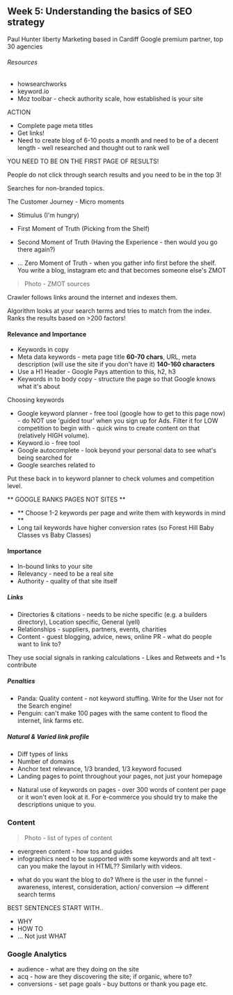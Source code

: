 ## Week 5: Understanding the basics of SEO strategy

Paul Hunter
liberty Marketing based in Cardiff
Google premium partner, top 30 agencies

###### Resources

* howsearchworks
* keyword.io
* Moz toolbar - check authority scale, how established is your site


ACTION
* Complete page meta titles
* Get links!
* Need to create blog of 6-10 posts a month and need to be of a decent length - well researched and thought out to rank well


YOU NEED TO BE ON THE FIRST PAGE OF RESULTS!

People do not click through search results and you need to be in the top 3!

Searches for non-branded topics.

The Customer Journey - Micro moments
* Stimulus (I'm hungry)
* First Moment of Truth (Picking from the Shelf)
* Second Moment of Truth (Having the Experience - then would you go there again?)

* ... Zero Moment of Truth - when you gather info first before the shelf. You write a blog, instagram etc and that becomes someone else's ZMOT

> Photo - ZMOT sources

Crawler follows links around the internet and indexes them.

Algorithm looks at your search terms and tries to match from the index. Ranks the results based on >200 factors!

#### Relevance and Importance

* Keywords in copy
* Meta data keywords - meta page title **60-70 chars**, URL, meta description (will use the site if you don't have it) **140-160 characters**
* Use a H1 Header - Google Pays attention to this, h2, h3
* Keywords in to body copy - structure the page so that Google knows what it's about

Choosing keywords
* Google keyword planner - free tool (google how to get to this page now) - do NOT use 'guided tour' when you sign up for Ads. Filter it for LOW competition to begin with - quick wins to create content on that (relatively HIGH volume).
* Keyword.io - free tool
* Google autocomplete - look beyond your personal data to see what's being searched for
* Google searches related to

Put these back in to keyword planner to check volumes and competition level.

** GOOGLE RANKS PAGES NOT SITES **
* ** Choose 1-2 keywords per page and write them with keywords in mind **
* Long tail keywords have higher conversion rates (so Forest Hill Baby Classes vs Baby Classes)

#### Importance
* In-bound links to your site
* Relevancy - need to be a real site
* Authority - quality of that site itself

##### Links
* Directories & citations - needs to be niche specific (e.g. a builders directory), Location specific, General (yell)
* Relationships - suppliers, partners, events, charities
* Content - guest blogging, advice, news, online PR - what do people want to link to?

They use social signals in ranking calculations - Likes and Retweets and +1s contribute

##### Penalties
* Panda: Quality content - not keyword stuffing. Write for the User not for the Search engine!
* Penguin: can't make 100 pages with the same content to flood the internet, link farms etc.

##### Natural & Varied link profile
- Diff types of links
- Number of domains
- Anchor text relevance, 1/3 branded, 1/3 keyword focused
- Landing pages to point throughout your pages, not just your homepage

* Natural use of keywords on pages - over 300 words of content per page or it won't even look at it. For e-commerce you should try to make the descriptions unique to you.

### Content

> Photo - list of types of content

* evergreen content - how tos and guides
* infographics need to be supported with some keywords and alt text - can you make the layout in HTML?? Similarly with videos.

- what do you want the blog to do? Where is the user in the funnel - awareness, interest, consideration, action/ conversion --> different search terms

BEST SENTENCES START WITH..
* WHY
* HOW TO
* ... Not just WHAT

### Google Analytics
* audience - what are they doing on the site
* acq - how are they discovering the site; if organic, where to?
* conversions - set page goals - buy buttons or thank you page etc.
